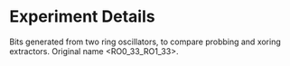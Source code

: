 # Experiment Details

Bits generated from two ring oscillators, to compare probbing and xoring extractors. Original name <RO0_33_RO1_33>.
